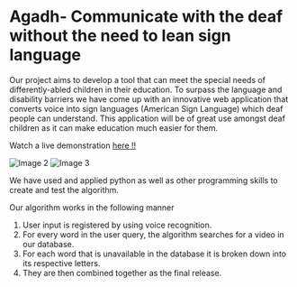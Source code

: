 # Agadh- Communicate with the deaf without the need to lean sign language

Our project aims to develop a tool that can meet the special needs of differently-abled children in their education. To surpass the language and disability barriers we have come up with an innovative web application that converts voice into sign languages (American Sign Language) which deaf people can understand. This application will be of great use amongst deaf children as it can make education much easier for them.

Watch a live demonstration [here !!](https://www.youtube.com/watch?v=8F7nB-RJl8w&ab_channel=AkshatRastogi)

![Image 2 ](https://firebasestorage.googleapis.com/v0/b/hackathon-buhack.appspot.com/o/s2.png?alt=media&token=fb8d0e73-82fb-43d5-9fdc-034d4b1c6de1)
![Image 3 ](https://firebasestorage.googleapis.com/v0/b/hackathon-buhack.appspot.com/o/s3.png?alt=media&token=1a898f96-f2cb-4c33-a1d8-c6e09f4cfa12)

We have used and applied python as well as other programming skills to create and test the algorithm.

Our algorithm works in the following manner

1. User input is registered by using voice recognition.
2. For every word in the user query, the algorithm searches for a video in our database.
3. For each word that is unavailable in the database it is broken down into its respective letters.
4. They are then combined together as the final release.
